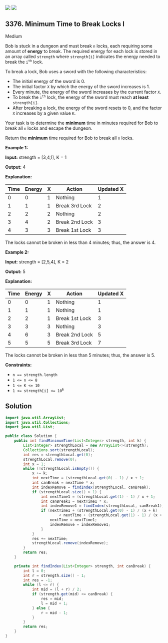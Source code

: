 [![](https://img.shields.io/github/stars/javadev/LeetCode-in-Java?label=Stars&style=flat-square)](https://github.com/javadev/LeetCode-in-Java)
[![](https://img.shields.io/github/forks/javadev/LeetCode-in-Java?label=Fork%20me%20on%20GitHub%20&style=flat-square)](https://github.com/javadev/LeetCode-in-Java/fork)

## 3376\. Minimum Time to Break Locks I

Medium

Bob is stuck in a dungeon and must break `n` locks, each requiring some amount of **energy** to break. The required energy for each lock is stored in an array called `strength` where `strength[i]` indicates the energy needed to break the <code>i<sup>th</sup></code> lock.

To break a lock, Bob uses a sword with the following characteristics:

*   The initial energy of the sword is 0.
*   The initial factor `X` by which the energy of the sword increases is 1.
*   Every minute, the energy of the sword increases by the current factor `X`.
*   To break the <code>i<sup>th</sup></code> lock, the energy of the sword must reach **at least** `strength[i]`.
*   After breaking a lock, the energy of the sword resets to 0, and the factor `X` increases by a given value `K`.

Your task is to determine the **minimum** time in minutes required for Bob to break all `n` locks and escape the dungeon.

Return the **minimum** time required for Bob to break all `n` locks.

**Example 1:**

**Input:** strength = [3,4,1], K = 1

**Output:** 4

**Explanation:**

| Time | Energy | X | Action               | Updated X |
|------|--------|---|----------------------|-----------|
| 0    | 0      | 1 | Nothing              | 1         |
| 1    | 1      | 1 | Break 3rd Lock       | 2         |
| 2    | 2      | 2 | Nothing              | 2         |
| 3    | 4      | 2 | Break 2nd Lock       | 3         |
| 4    | 3      | 3 | Break 1st Lock       | 3         |

The locks cannot be broken in less than 4 minutes; thus, the answer is 4.

**Example 2:**

**Input:** strength = [2,5,4], K = 2

**Output:** 5

**Explanation:**

| Time | Energy | X | Action               | Updated X |
|------|--------|---|----------------------|-----------|
| 0    | 0      | 1 | Nothing              | 1         |
| 1    | 1      | 1 | Nothing              | 1         |
| 2    | 2      | 1 | Break 1st Lock       | 3         |
| 3    | 3      | 3 | Nothing              | 3         |
| 4    | 6      | 3 | Break 2nd Lock       | 5         |
| 5    | 5      | 5 | Break 3rd Lock       | 7         |

The locks cannot be broken in less than 5 minutes; thus, the answer is 5.

**Constraints:**

*   `n == strength.length`
*   `1 <= n <= 8`
*   `1 <= K <= 10`
*   <code>1 <= strength[i] <= 10<sup>6</sup></code>

## Solution

```java
import java.util.ArrayList;
import java.util.Collections;
import java.util.List;

public class Solution {
    public int findMinimumTime(List<Integer> strength, int k) {
        List<Integer> strengthLocal = new ArrayList<>(strength);
        Collections.sort(strengthLocal);
        int res = strengthLocal.get(0);
        strengthLocal.remove(0);
        int x = 1;
        while (!strengthLocal.isEmpty()) {
            x += k;
            int nextTime = (strengthLocal.get(0) - 1) / x + 1;
            int canBreak = nextTime * x;
            int indexRemove = findIndex(strengthLocal, canBreak);
            if (strengthLocal.size() > 1) {
                int nextTime1 = (strengthLocal.get(1) - 1) / x + 1;
                int canBreak1 = nextTime1 * x;
                int indexRemove1 = findIndex(strengthLocal, canBreak1);
                if (nextTime1 + (strengthLocal.get(0) - 1) / (x + k)
                        < nextTime + (strengthLocal.get(1) - 1) / (x + k)) {
                    nextTime = nextTime1;
                    indexRemove = indexRemove1;
                }
            }
            res += nextTime;
            strengthLocal.remove(indexRemove);
        }
        return res;
    }

    private int findIndex(List<Integer> strength, int canBreak) {
        int l = 0;
        int r = strength.size() - 1;
        int res = -1;
        while (l <= r) {
            int mid = (l + r) / 2;
            if (strength.get(mid) <= canBreak) {
                res = mid;
                l = mid + 1;
            } else {
                r = mid - 1;
            }
        }
        return res;
    }
}
```